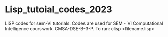 # Lisp_tutoial_codes_2023
LISP codes for sem-VI tutorials. Codes are used for SEM - VI Computational Intelligence courswork. CMSA-DSE-B-3-P.
To run:
clisp <filename.lisp>
